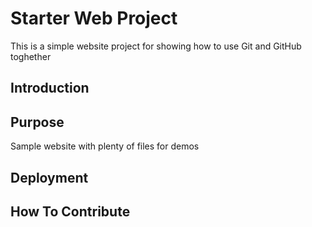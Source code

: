 # Starter Web Project

This is a simple website project for showing how to use Git and GitHub toghether

## Introduction

## Purpose

Sample website with plenty of files for demos

## Deployment

## How To Contribute
